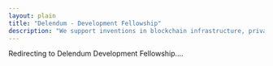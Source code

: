 ```yaml
---
layout: plain
title: "Delendum - Development Fellowship"
description: "We support inventions in blockchain infrastructure, private computing, and zero-knowledge proof applications"
---
```

<div class="text-center text-large text-black">
    Redirecting to Delendum Development Fellowship....
</div>
<script>
    setTimeout(function(){
        location.href='https://forms.gle/vhbYb7k6sCGLXL7g8';
    }, 1500);
</script>